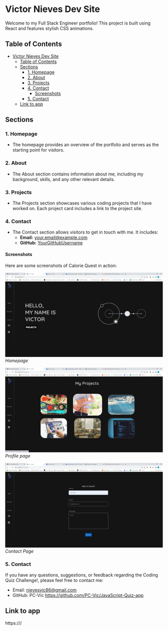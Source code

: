 # Victor Nieves Dev Site

Welcome to my Full Stack Engineer portfolio! This project is built using React and features stylish CSS animations.

## Table of Contents

- [Victor Nieves Dev Site](#victor-nieves-dev-site)
  - [Table of Contents](#table-of-contents)
  - [Sections](#sections)
    - [1. Homepage](#1-homepage)
    - [2. About](#2-about)
    - [3. Projects](#3-projects)
    - [4. Contact](#4-contact)
      - [Screenshots](#screenshots)
    - [5. Contact](#5-contact)
  - [Link to app](#link-to-app)

## Sections

### 1. Homepage

- The homepage provides an overview of the portfolio and serves as the starting point for visitors.


### 2. About

- The About section contains information about me, including my background, skills, and any other relevant details.


### 3. Projects

- The Projects section showcases various coding projects that I have worked on. Each project card includes a link to the project site.


### 4. Contact

- The Contact section allows visitors to get in touch with me. It includes:
  - **Email:** your.email@example.com
  - **GitHub:** [YourGitHubUsername](https://github.com/YourGitHubUsername)

#### Screenshots

Here are some screenshots of Calorie Quest in action:

![Screenshot 1](./Develop/src/assets/Screenshots/screenshot1.png)
*Homepage*

![Screenshot 2](./Develop/src/assets/Screenshots/screenshot2.png)
*Profile page*

![Screenshot 3](./Develop/src/assets/Screenshots/screenshot3.png)
*Contact Page*

### 5. Contact

If you have any questions, suggestions, or feedback regarding the Coding Quiz Challenge!, please feel free to contact me:

- Email: nievesvic86@gmail.com
- GitHub: PC-Vic https://github.com/PC-Vic/JavaScript-Quiz-app

## Link to app
 https:///
